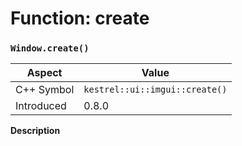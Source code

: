 
# Function: create
### `Window.create()`

| Aspect | Value |
| --- | --- |
| C++ Symbol | `kestrel::ui::imgui::create()` |
| Introduced | 0.8.0 |

**Description**


